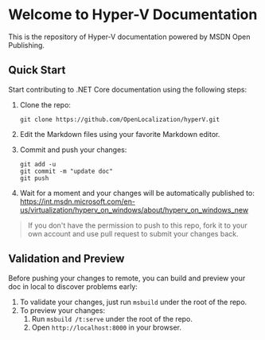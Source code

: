 Welcome to Hyper-V Documentation
================================

This is the repository of Hyper-V documentation powered by MSDN Open Publishing.

Quick Start
-----------

Start contributing to .NET Core documentation using the following steps:

1. Clone the repo:
   ```
   git clone https://github.com/OpenLocalization/hyperV.git
   ```

2. Edit the Markdown files using your favorite Markdown editor.
3. Commit and push your changes:
   ```
   git add -u
   git commit -m "update doc"
   git push
   ```

4. Wait for a moment and your changes will be automatically published to:
https://int.msdn.microsoft.com/en-us/virtualization/hyperv_on_windows/about/hyperv_on_windows_new

> If you don't have the permission to push to this repo, fork it to your own account and use pull request to submit your changes back.

Validation and Preview
-----------------------

Before pushing your changes to remote, you can build and preview your doc in local to discover problems early:

1. To validate your changes, just run `msbuild` under the root of the repo.
2. To preview your changes:
   1. Run `msbuild /t:serve` under the root of the repo.
   2. Open `http://localhost:8000` in your browser.
